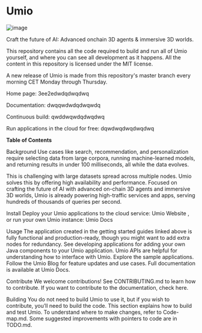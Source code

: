# Umio 
![image](https://github.com/user-attachments/assets/2c4fdd0d-0145-4f4e-8a41-a5476926c17d)


Craft the future of AI: Advanced onchain 3D agents  &amp; immersive 3D worlds. 

This repository contains all the code required to build and run all of Umio yourself, and where you can see all development as it happens. All the content in this repository is licensed under the MIT license.

A new release of Umio is made from this repository's master branch every morning CET Monday through Thursday.



Home page: 3ee2edwdqdwqdwq

Documentation: dwqqwdwdqdwqwdq

Continuous build: qwddwqwdqdwqdwq

Run applications in the cloud for free: dqwdwqdwqdwqdwq


**Table of Contents**





Background
Use cases like search, recommendation, and personalization require selecting data from large corpora, running machine-learned models, and returning results in under 100 milliseconds, all while the data evolves.

This is challenging with large datasets spread across multiple nodes. Umio solves this by offering high availability and performance. Focused on crafting the future of AI with advanced on-chain 3D agents and immersive 3D worlds, Umio is already powering high-traffic services and apps, serving hundreds of thousands of queries per second.

Install
Deploy your Umio applications to the cloud service: Umio Website , or run your own Umio instance: Umio Docs

Usage
The application created in the getting started guides linked above is fully functional and production-ready, though you might want to add extra nodes for redundancy.
See developing applications for adding your own Java components to your Umio application.
Umio APIs are helpful for understanding how to interface with Umio.
Explore the sample applications.
Follow the Umio Blog for feature updates and use cases.
Full documentation is available at Umio Docs.

Contribute
We welcome contributions! See CONTRIBUTING.md to learn how to contribute.
If you want to contribute to the documentation, check here.

Building
You do not need to build Umio to use it, but if you wish to contribute, you’ll need to build the code. This section explains how to build and test Umio. To understand where to make changes, refer to Code-map.md. Some suggested improvements with pointers to code are in TODO.md.

